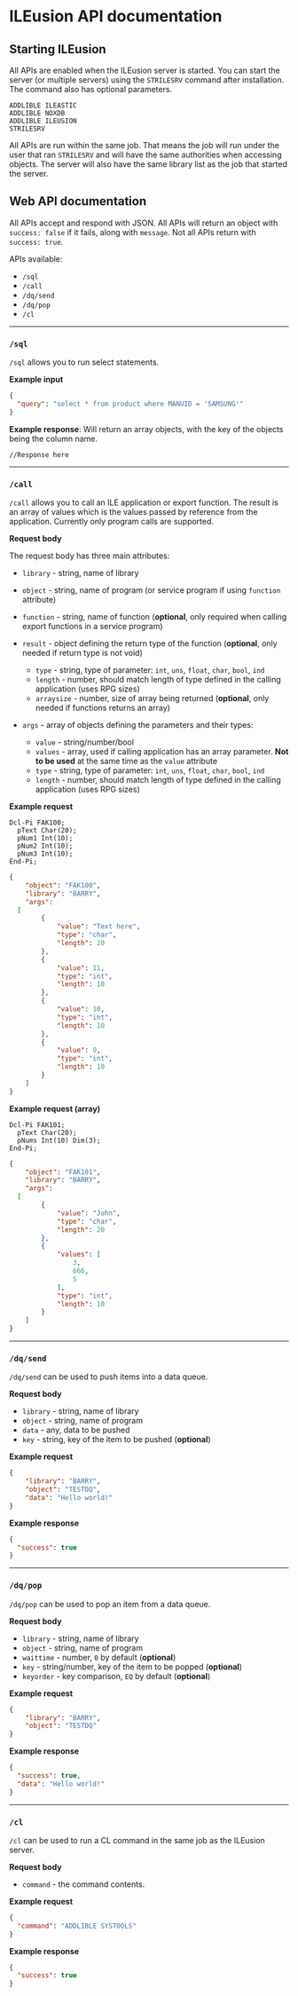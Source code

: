 # ILEusion API documentation

## Starting ILEusion

All APIs are enabled when the ILEusion server is started. You can start the server (or multiple servers) using the `STRILESRV` command after installation. The command also has optional parameters.

```
ADDLIBLE ILEASTIC
ADDLIBLE NOXDB
ADDLIBLE ILEUSION
STRILESRV
```

All APIs are run within the same job. That means the job will run under the user that ran `STRILESRV` and will have the same authorities when accessing objects. The server will also have the same library list as the job that started the server.

## Web API documentation

All APIs accept and respond with JSON. All APIs will return an object with `success: false` if it fails, along with `message`. Not all APIs return with `success: true`.

APIs available:

* `/sql`
* `/call`
* `/dq/send`
* `/dq/pop`
* `/cl`

---

### `/sql`

`/sql` allows you to run select statements.

**Example input**

```json
{
  "query": "select * from product where MANUID = 'SAMSUNG'"
}
```

**Example response**: Will return an array objects, with the key of the objects being the column name.

```
//Response here
```

---

### `/call`

`/call` allows you to call an ILE application or export function. The result is an array of values which is the values passed by reference from the application. Currently only program calls are supported.

**Request body**

The request body has three main attributes:

* `library` - string, name of library
* `object` - string, name of program (or service program if using `function` attribute)
* `function` - string, name of function (**optional**, only required when calling export functions in a service program)

* `result` - object defining the return type of the function (**optional**, only needed if return type is not void)
  * `type` - string, type of parameter: `int`, `uns`, `float`, `char`, `bool`, `ind`
  * `length` - number, should match length of type defined in the calling application (uses RPG sizes)
  * `arraysize` - number, size of array being returned (**optional**, only needed if functions returns an array)

* `args` - array of objects defining the parameters and their types:
  * `value` - string/number/bool
  * `values` - array, used if calling application has an array parameter. **Not to be used** at the same time as the `value` attribute
  * `type` - string, type of parameter: `int`, `uns`, `float`, `char`, `bool`, `ind`
  * `length` - number, should match length of type defined in the calling application (uses RPG sizes)

**Example request**

```
Dcl-Pi FAK100;
  pText Char(20);
  pNum1 Int(10);
  pNum2 Int(10);
  pNum3 Int(10);
End-Pi;
```

```json
{
	"object": "FAK100",
	"library": "BARRY",
	"args": 
  [
		{
			"value": "Text here",
			"type": "char",
			"length": 20
		},
		{
			"value": 11,
			"type": "int",
			"length": 10
		},
		{
			"value": 10,
			"type": "int",
			"length": 10
		},
		{
			"value": 0,
			"type": "int",
			"length": 10
		}
	]
}
```

**Example request (array)**

```
Dcl-Pi FAK101;
  pText Char(20);
  pNums Int(10) Dim(3);
End-Pi;
```

```json
{
	"object": "FAK101",
	"library": "BARRY",
	"args": 
  [
		{
			"value": "John",
			"type": "char",
			"length": 20
		},
		{
			"values": [
				3,
				666,
				5
			],
			"type": "int",
			"length": 10
		}
	]
}
```

---

### `/dq/send`

`/dq/send` can be used to push items into a data queue.

**Request body**

* `library` - string, name of library
* `object` - string, name of program
* `data` - any, data to be pushed
* `key` - string, key of the item to be pushed (**optional**)

**Example request**

```json
{
	"library": "BARRY",
	"object": "TESTDQ",
	"data": "Hello world!"
}
```

**Example response**

```json
{
  "success": true
}
```

---

### `/dq/pop`

`/dq/pop` can be used to pop an item from a data queue.

**Request body**

* `library` - string, name of library
* `object` - string, name of program
* `waittime` - number, `0` by default (**optional**)
* `key` - string/number, key of the item to be popped (**optional**)
* `keyorder` - key comparison, `EQ` by default (**optional**)

**Example request**

```json
{
	"library": "BARRY",
	"object": "TESTDQ"
}
```

**Example response**

```json
{
  "success": true,
  "data": "Hello world!"
}
```

---

### `/cl`

`/cl` can be used to run a CL command in the same job as the ILEusion server.

**Request body**

* `command` - the command contents.

**Example request**

```json
{
  "command": "ADDLIBLE SYSTOOLS"
}
```

**Example response**

```json
{
  "success": true
}
```
